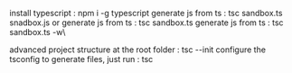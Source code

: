 install typescript : npm i -g typescript
generate js from ts : tsc sandbox.ts snadbox.js or
generate js from ts : tsc sandbox.ts
generate js from ts : tsc sandbox.ts -w\


advanced project structure
at the root folder : tsc --init 
configure the tsconfig 
to generate files, just run : tsc